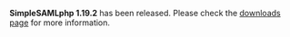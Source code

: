 **SimpleSAMLphp 1.19.2** has been released. Please check the [downloads page](/download) for more information.
